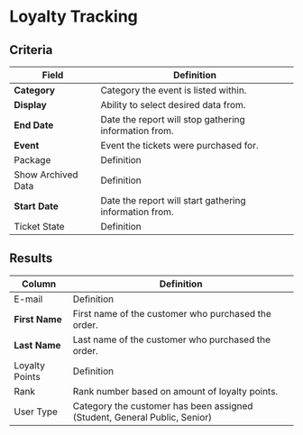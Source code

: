 # Loyalty Tracking

## Criteria

| **Field** | **Definition** |
| --- | --- |
| **Category** | Category the event is listed within. |
| **Display** | Ability to select desired data from. |
| **End Date** | Date the report will stop gathering information from. |
| **Event** | Event the tickets were purchased for. |
| Package | Definition |
| Show Archived Data | Definition |
| **Start Date** | Date the report will start gathering information from. |
| Ticket State | Definition |

## Results

| **Column** | **Definition** |
| --- | --- |
| E-mail | Definition |
| **First Name** | First name of the customer who purchased the order. |
| **Last Name** | Last name of the customer who purchased the order. |
| Loyalty Points | Definition |
| Rank | Rank number based on amount of loyalty points. |
| User Type | Category the customer has been assigned (Student, General Public, Senior)|

